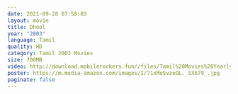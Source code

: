 ```yaml
---
date: 2021-09-28 07:58:03
layout: movie
title: Dhool
year: "2003"
language: Tamil
quality: HD
category: Tamil 2003 Movies
size: 700MB
video: http://download.mobilerockers.fun//files/Tamil%20Movies%20Yearly%20Collections/Tamil%202003%20Collections/Dhool%20(2003)/Dhool%20(2003)%20Full%20Movies/Dhool%20(2003)%20HDRip/Dhool%20(2003)%20HDRip%20Single%20Part.mp4
poster: https://m.media-amazon.com/images/I/71xMe5vzeOL._SX679_.jpg
paginate: false
---
```


